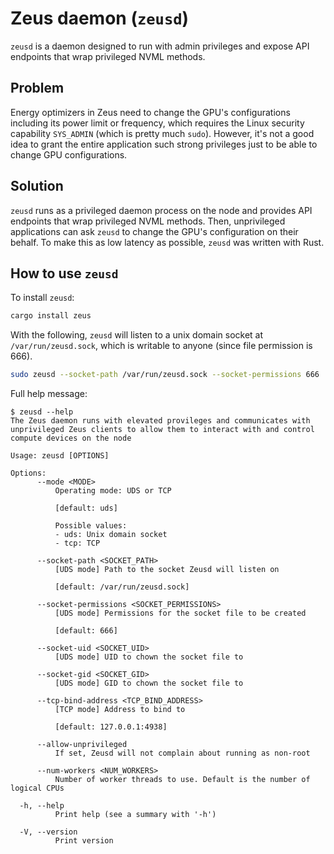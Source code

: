 # Zeus daemon (`zeusd`)

`zeusd` is a daemon designed to run with admin privileges and expose API endpoints that wrap privileged NVML methods.

## Problem

Energy optimizers in Zeus need to change the GPU's configurations including its power limit or frequency, which requires the Linux security capability `SYS_ADMIN` (which is pretty much `sudo`).
However, it's not a good idea to grant the entire application such strong privileges just to be able to change GPU configurations.

## Solution

`zeusd` runs as a privileged daemon process on the node and provides API endpoints that wrap privileged NVML methods.
Then, unprivileged applications can ask `zeusd` to change the GPU's configuration on their behalf.
To make this as low latency as possible, `zeusd` was written with Rust.

## How to use `zeusd`

To install `zeusd`:

```sh
cargo install zeus
```

With the following, `zeusd` will listen to a unix domain socket at `/var/run/zeusd.sock`, which is writable to anyone (since file permission is 666).

```sh
sudo zeusd --socket-path /var/run/zeusd.sock --socket-permissions 666
```

Full help message:

```console
$ zeusd --help
The Zeus daemon runs with elevated provileges and communicates with unprivileged Zeus clients to allow them to interact with and control compute devices on the node

Usage: zeusd [OPTIONS]

Options:
      --mode <MODE>
          Operating mode: UDS or TCP
          
          [default: uds]

          Possible values:
          - uds: Unix domain socket
          - tcp: TCP

      --socket-path <SOCKET_PATH>
          [UDS mode] Path to the socket Zeusd will listen on
          
          [default: /var/run/zeusd.sock]

      --socket-permissions <SOCKET_PERMISSIONS>
          [UDS mode] Permissions for the socket file to be created
          
          [default: 666]

      --socket-uid <SOCKET_UID>
          [UDS mode] UID to chown the socket file to

      --socket-gid <SOCKET_GID>
          [UDS mode] GID to chown the socket file to

      --tcp-bind-address <TCP_BIND_ADDRESS>
          [TCP mode] Address to bind to
          
          [default: 127.0.0.1:4938]

      --allow-unprivileged
          If set, Zeusd will not complain about running as non-root

      --num-workers <NUM_WORKERS>
          Number of worker threads to use. Default is the number of logical CPUs

  -h, --help
          Print help (see a summary with '-h')

  -V, --version
          Print version
```
